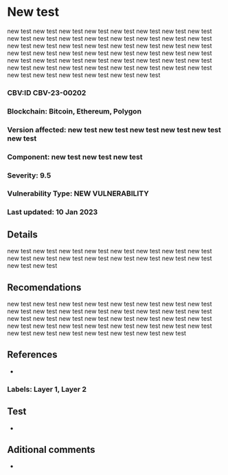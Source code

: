 # New test
  
new test new test new test  new test new test new test  new test new test new test  new test new test new test  new test new test new test  new test new test new test  new test new test new test  new test new test new test  new test new test new test  new test new test new test  new test new test new test  new test new test new test  new test new test new test  new test new test new test  new test new test new test  new test new test new test  new test new test new test  new test new test new test
  
### CBV:ID CBV-23-00202
### Blockchain: Bitcoin, Ethereum, Polygon
### Version affected: new test new test new test  new test new test new test
### Component: new test new test new test
### Severity: 9.5
### Vulnerability Type: NEW VULNERABILITY
### Last updated: 10 Jan 2023

## Details

new test new test new test  new test new test new test  new test new test new test  new test new test new test  new test new test new test  new test new test new test

## Recomendations

new test new test new test  new test new test new test  new test new test new test  new test new test new test  new test new test new test  new test new test new test  new test new test new test  new test new test new test  new test new test new test  new test new test new test  new test new test new test  new test new test new test  new test new test new test

## References

-

### Labels: Layer 1, Layer 2

## Test

-

## Aditional comments

-
